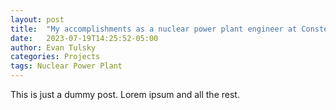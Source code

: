 ```yaml
---
layout: post
title:  "My accomplishments as a nuclear power plant engineer at Constellation"
date:   2023-07-19T14:25:52-05:00
author: Evan Tulsky
categories: Projects
tags: Nuclear Power Plant
---
```


This is just a dummy post. Lorem ipsum and all the rest.
